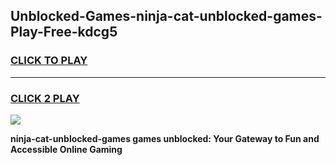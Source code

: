 
## Unblocked-Games-ninja-cat-unblocked-games-Play-Free-kdcg5
<h3>
<a href="https://premium76.site?title=ninja-cat-unblocked-games&ref=21A">CLICK TO PLAY</a></h3>
<hr>

<h3>
<a href="https://premium76.site?title=ninja-cat-unblocked-games&ref=21A">CLICK 2 PLAY</a>
  
</h3>

<a href="https://premium76.site?title=ninja-cat-unblocked-games&ref=21A"><img src="https://clearcache.store/games.png"></a>


**ninja-cat-unblocked-games games unblocked: Your Gateway to Fun and Accessible Online Gaming**
